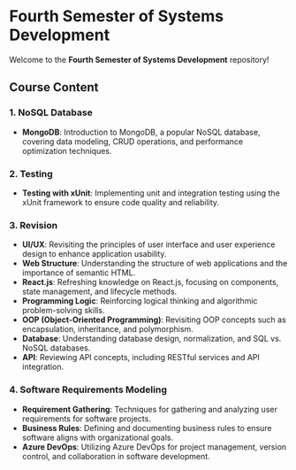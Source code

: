 # Fourth Semester of Systems Development

Welcome to the **Fourth Semester of Systems Development** repository! 

## Course Content

### 1. NoSQL Database
- **MongoDB**: Introduction to MongoDB, a popular NoSQL database, covering data modeling, CRUD operations, and performance optimization techniques.

### 2. Testing
- **Testing with xUnit**: Implementing unit and integration testing using the xUnit framework to ensure code quality and reliability.

### 3. Revision
- **UI/UX**: Revisiting the principles of user interface and user experience design to enhance application usability.
- **Web Structure**: Understanding the structure of web applications and the importance of semantic HTML.
- **React.js**: Refreshing knowledge on React.js, focusing on components, state management, and lifecycle methods.
- **Programming Logic**: Reinforcing logical thinking and algorithmic problem-solving skills.
- **OOP (Object-Oriented Programming)**: Revisiting OOP concepts such as encapsulation, inheritance, and polymorphism.
- **Database**: Understanding database design, normalization, and SQL vs. NoSQL databases.
- **API**: Reviewing API concepts, including RESTful services and API integration.

### 4. Software Requirements Modeling
- **Requirement Gathering**: Techniques for gathering and analyzing user requirements for software projects.
- **Business Rules**: Defining and documenting business rules to ensure software aligns with organizational goals.
- **Azure DevOps**: Utilizing Azure DevOps for project management, version control, and collaboration in software development.
